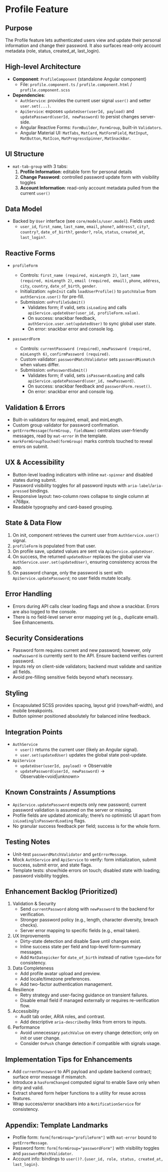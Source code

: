 # Profile Feature

## Purpose
The Profile feature lets authenticated users view and update their personal information and change their password. It also surfaces read-only account metadata (role, status, created_at, last_login).

## High-level Architecture
- **Component**: `ProfileComponent` (standalone Angular component)
  - File: `profile.component.ts` / `profile.component.html` / `profile.component.scss`
- **Dependencies**:
  - `AuthService`: provides the current user signal `user()` and setter `user.set(...)`.
  - `ApiService`: exposes `updateUser(userId, payload)` and `updatePassword(userId, newPassword)` to persist changes server-side.
  - Angular Reactive Forms: `FormBuilder`, `FormGroup`, built-in `Validators`.
  - Angular Material UI: `MatTabs`, `MatCard`, `MatFormField`, `MatInput`, `MatButton`, `MatIcon`, `MatProgressSpinner`, `MatSnackBar`.

## UI Structure
- `mat-tab-group` with 3 tabs:
  1) **Profile Information**: editable form for personal details
  2) **Change Password**: controlled password update form with visibility toggles
  3) **Account Information**: read-only account metadata pulled from the current `user()`

## Data Model
- Backed by `User` interface (see `core/models/user.model`). Fields used:
  - `user_id`, `first_name`, `last_name`, `email`, `phone?`, `address?`, `city?`, `country?`, `date_of_birth?`, `gender?`, `role`, `status`, `created_at`, `last_login?`.

## Reactive Forms
- `profileForm`
  - Controls: `first_name (required, minLength 2)`, `last_name (required, minLength 2)`, `email (required, email)`, `phone`, `address`, `city`, `country`, `date_of_birth`, `gender`.
  - Initialization: `ngOnInit` calls `loadUserProfile()` to `patchValue` from `authService.user()` for pre-fill.
  - Submission: `onProfileSubmit()`
    - Validates form; if valid, sets `isLoading` and calls `apiService.updateUser(user_id, profileForm.value)`.
    - On success: snackbar feedback, `authService.user.set(updatedUser)` to sync global user state.
    - On error: snackbar error and console log.

- `passwordForm`
  - Controls: `currentPassword (required)`, `newPassword (required, minLength 6)`, `confirmPassword (required)`.
  - Custom validator: `passwordMatchValidator` sets `passwordMismatch` when values differ.
  - Submission: `onPasswordSubmit()`
    - Validates form; if valid, sets `isPasswordLoading` and calls `apiService.updatePassword(user_id, newPassword)`.
    - On success: snackbar feedback and `passwordForm.reset()`.
    - On error: snackbar error and console log.

## Validation & Errors
- Built-in validators for required, email, and minLength.
- Custom group validator for password confirmation.
- `getErrorMessage(formGroup, fieldName)` centralizes user-friendly messages, read by `mat-error` in the template.
- `markFormGroupTouched(formGroup)` marks controls touched to reveal errors on submit.

## UX & Accessibility
- Button-level loading indicators with inline `mat-spinner` and disabled states during submit.
- Password visibility toggles for all password inputs with `aria-label`/`aria-pressed` bindings.
- Responsive layout: two-column rows collapse to single column at ≤768px.
- Readable typography and card-based grouping.

## State & Data Flow
1) On init, component retrieves the current user from `AuthService.user()` signal.
2) `profileForm` is populated from that user.
3) On profile save, updated values are sent via `ApiService.updateUser`.
4) On success, the returned `updatedUser` replaces the global user via `AuthService.user.set(updatedUser)`, ensuring consistency across the app.
5) On password change, only the password is sent with `ApiService.updatePassword`; no user fields mutate locally.

## Error Handling
- Errors during API calls clear loading flags and show a snackbar. Errors are also logged to the console.
- There is no field-level server error mapping yet (e.g., duplicate email). See Enhancements.

## Security Considerations
- Password form requires current and new password; however, only `newPassword` is currently sent to the API. Ensure backend verifies current password.
- Inputs rely on client-side validators; backend must validate and sanitize all fields.
- Avoid pre-filling sensitive fields beyond what’s necessary.

## Styling
- Encapsulated SCSS provides spacing, layout grid (rows/half-width), and mobile breakpoints.
- Button spinner positioned absolutely for balanced inline feedback.

## Integration Points
- `AuthService`
  - `user()` returns the current user (likely an Angular signal).
  - `user.set(updatedUser)` updates the global state post-update.
- `ApiService`
  - `updateUser(userId, payload)` → Observable<User>
  - `updatePassword(userId, newPassword)` → Observable<void|unknown>

## Known Constraints / Assumptions
- `ApiService.updatePassword` expects only new password; current password validation is assumed on the server or missing.
- Profile fields are updated atomically; there’s no optimistic UI apart from `isLoading`/`isPasswordLoading` flags.
- No granular success feedback per field; success is for the whole form.

## Testing Notes
- Unit-test `passwordMatchValidator` and `getErrorMessage`.
- Mock `AuthService` and `ApiService` to verify: form initialization, submit success, submit error, and state flags.
- Template tests: show/hide errors on touch; disabled state with loading; password visibility toggles.

## Enhancement Backlog (Prioritized)
1) Validation & Security
   - Send `currentPassword` along with `newPassword` to the backend for verification.
   - Stronger password policy (e.g., length, character diversity, breach checks).
   - Server error mapping to specific fields (e.g., email taken).
2) UX Improvements
   - Dirty-state detection and disable Save until changes exist.
   - Inline success state per field and top-level form-summary messages.
   - Add `MatDatepicker` for `date_of_birth` instead of native `type=date` for consistency.
3) Data Completeness
   - Add profile avatar upload and preview.
   - Add locale/timezone preferences.
   - Add two-factor authentication management.
4) Resilience
   - Retry strategy and user-facing guidance on transient failures.
   - Disable email field if managed externally or requires re-verification flow.
5) Accessibility
   - Audit tab order, ARIA roles, and contrast.
   - Add descriptive `aria-describedby` links from errors to inputs.
6) Performance
   - Avoid unnecessary `patchValue` on every change detection; only on init or user change.
   - Consider `OnPush` change detection if compatible with signals usage.

## Implementation Tips for Enhancements
- Add `currentPassword` to API payload and update backend contract; surface error message if mismatch.
- Introduce a `hasFormChanged` computed signal to enable Save only when dirty and valid.
- Extract shared form helper functions to a utility for reuse across features.
- Wrap success/error snackbars into a `NotificationService` for consistency.

## Appendix: Template Landmarks
- Profile form: `form[formGroup="profileForm"]` with `mat-error` bound to `getErrorMessage`.
- Password form: `form[formGroup="passwordForm"]` with visibility toggles and `passwordMatchValidator`.
- Account info: bindings to `user()?.{user_id, role, status, created_at, last_login}`.
